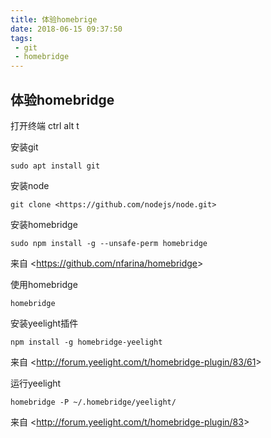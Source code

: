 ```yaml
---
title: 体验homebrige
date: 2018-06-15 09:37:50
tags:
 - git
 - homebridge
---
```


## 体验homebridge

打开终端 ctrl alt t

安装git 

```
sudo apt install git
```

安装node

```
git clone <https://github.com/nodejs/node.git>
```
<!-- more -->
安装homebridge

```
sudo npm install -g --unsafe-perm homebridge
```

 

来自 <<https://github.com/nfarina/homebridge>> 

 

使用homebridge

```
homebridge
```

 

安装yeelight插件

```
npm install -g homebridge-yeelight
```

 

来自 <<http://forum.yeelight.com/t/homebridge-plugin/83/61>> 

 

运行yeelight

```
homebridge -P ~/.homebridge/yeelight/
```

 

来自 <<http://forum.yeelight.com/t/homebridge-plugin/83>> 

